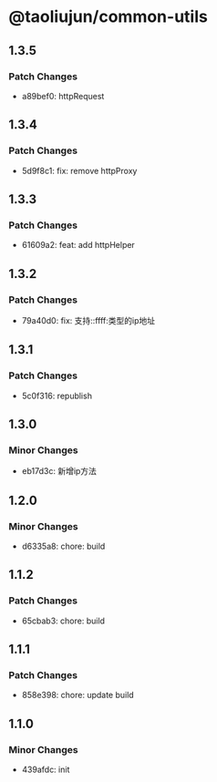 # @taoliujun/common-utils

## 1.3.5

### Patch Changes

-   a89bef0: httpRequest

## 1.3.4

### Patch Changes

-   5d9f8c1: fix: remove httpProxy

## 1.3.3

### Patch Changes

-   61609a2: feat: add httpHelper

## 1.3.2

### Patch Changes

-   79a40d0: fix: 支持::ffff:类型的ip地址

## 1.3.1

### Patch Changes

-   5c0f316: republish

## 1.3.0

### Minor Changes

-   eb17d3c: 新增ip方法

## 1.2.0

### Minor Changes

-   d6335a8: chore: build

## 1.1.2

### Patch Changes

-   65cbab3: chore: build

## 1.1.1

### Patch Changes

-   858e398: chore: update build

## 1.1.0

### Minor Changes

-   439afdc: init
